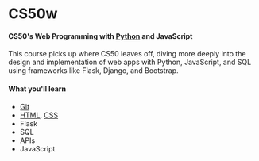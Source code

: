 # CS50w

#### CS50's Web Programming with [Python](/wiki/Python) and JavaScript

This course picks up where CS50 leaves off, diving more deeply into the design and implementation of web apps with Python, JavaScript, and SQL using frameworks like Flask, Django, and Bootstrap.

#### What you'll learn

* [Git](/wiki/Git)
* [HTML](/wiki/HTML), [CSS](/wiki/CSS)
* Flask
* SQL
* APIs
* JavaScript